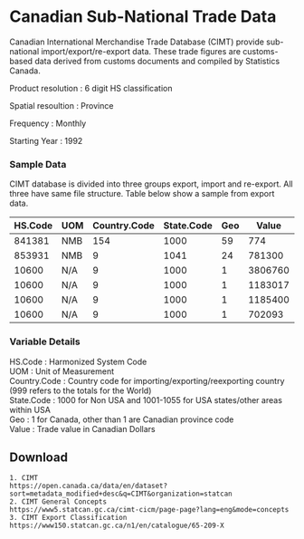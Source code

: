 # Canadian Sub-National Trade Data

Canadian International Merchandise Trade Database (CIMT) provide sub-national import/export/re-export data. These trade figures are customs-based data derived from customs documents and compiled by
Statistics Canada.

Product resolution : 6 digit HS classification  

Spatial resoultion : Province  

Frequency : Monthly

Starting Year : 1992

### Sample Data
CIMT database is divided into three groups export, import and re-export. All three have same file structure. Table below show a sample from export data.

 
 | HS.Code | UOM | Country.Code | State.Code | Geo | Value   | Quantity | Year | month |
|---------|-----|--------------|------------|-----|---------|----------|------|-------|
| 841381  | NMB | 154          | 1000       | 59  | 774     | 12       | 2018 | 2     |
| 853931  | NMB | 9            | 1041       | 24  | 781300  | 556203   | 2017 | 10    |
| 10600   | N/A | 9            | 1000       | 1   | 3806760 | 0        | 1988 | 7     |
| 10600   | N/A | 9            | 1000       | 1   | 1183017 | 0        | 1988 | 9     |
| 10600   | N/A | 9            | 1000       | 1   | 1185400 | 0        | 1988 | 12    |
| 10600   | N/A | 9            | 1000       | 1   | 702093  | 0        | 1989 | 1     |

### Variable Details
HS.Code : Harmonized System Code  
UOM : Unit of Measurement  
Country.Code : Country code for importing/exporting/reexporting country (999 refers to the totals for the
World)  
State.Code : 1000 for Non USA and 1001-1055 for USA states/other areas within USA  
Geo : 1 for Canada, other than 1 are Canadian province code  
Value : Trade value in Canadian Dollars  


## Download 
	1. CIMT  
	https://open.canada.ca/data/en/dataset?sort=metadata_modified+desc&q=CIMT&organization=statcan
	2. CIMT General Concepts
	https://www5.statcan.gc.ca/cimt-cicm/page-page?lang=eng&mode=concepts
	3. CIMT Export Classification
	https://www150.statcan.gc.ca/n1/en/catalogue/65-209-X
